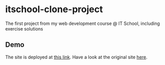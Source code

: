 # itschool-clone-project

The first project from my web development course @ IT School, including exercise solutions

## Demo

The site is deployed at [this link](https://itschool-clone-project.netlify.app/). Have a look at the original site [here](https://www.itschool.ro/).
